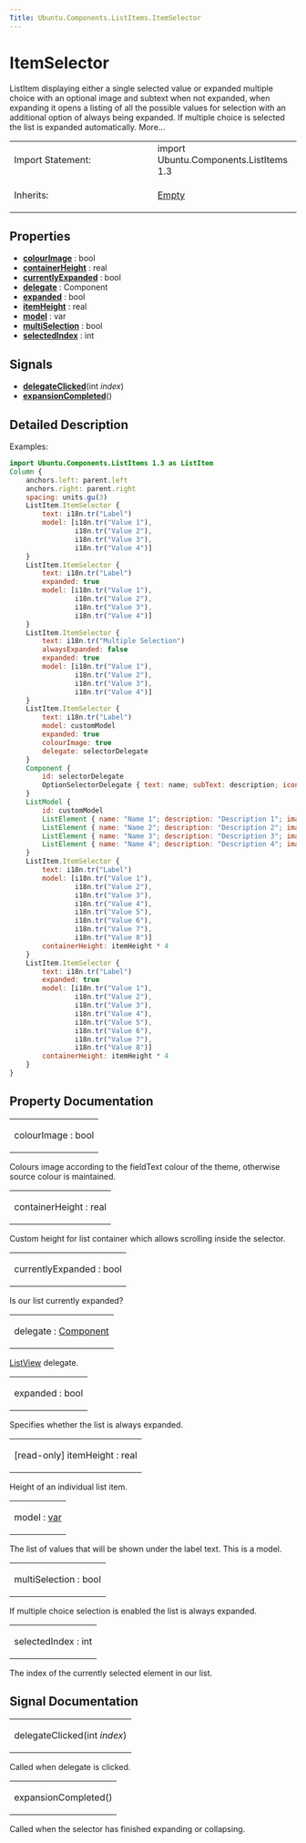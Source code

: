 ```yaml
---
Title: Ubuntu.Components.ListItems.ItemSelector
---
```

        
ItemSelector
============

<span class="subtitle"></span>
ListItem displaying either a single selected value or expanded multiple choice with an optional image and subtext when not expanded, when expanding it opens a listing of all the possible values for selection with an additional option of always being expanded. If multiple choice is selected the list is expanded automatically. More...

<table>
<colgroup>
<col width="50%" />
<col width="50%" />
</colgroup>
<tbody>
<tr class="odd">
<td>Import Statement:</td>
<td>import Ubuntu.Components.ListItems 1.3</td>
</tr>
<tr class="even">
<td>Inherits:</td>
<td><p><a href="Ubuntu.Components.ListItems.Empty.md">Empty</a></p></td>
</tr>
</tbody>
</table>

<span id="properties"></span>
Properties
----------

-   ****[colourImage](#colourImage-prop)**** : bool
-   ****[containerHeight](#containerHeight-prop)**** : real
-   ****[currentlyExpanded](#currentlyExpanded-prop)**** : bool
-   ****[delegate](#delegate-prop)**** : Component
-   ****[expanded](#expanded-prop)**** : bool
-   ****[itemHeight](#itemHeight-prop)**** : real
-   ****[model](#model-prop)**** : var
-   ****[multiSelection](#multiSelection-prop)**** : bool
-   ****[selectedIndex](#selectedIndex-prop)**** : int

<span id="signals"></span>
Signals
-------

-   ****[delegateClicked](#delegateClicked-signal)****(int *index*)
-   ****[expansionCompleted](#expansionCompleted-signal)****()

<span id="details"></span>
Detailed Description
--------------------

Examples:

``` qml
import Ubuntu.Components.ListItems 1.3 as ListItem
Column {
    anchors.left: parent.left
    anchors.right: parent.right
    spacing: units.gu(3)
    ListItem.ItemSelector {
        text: i18n.tr("Label")
        model: [i18n.tr("Value 1"),
                i18n.tr("Value 2"),
                i18n.tr("Value 3"),
                i18n.tr("Value 4")]
    }
    ListItem.ItemSelector {
        text: i18n.tr("Label")
        expanded: true
        model: [i18n.tr("Value 1"),
                i18n.tr("Value 2"),
                i18n.tr("Value 3"),
                i18n.tr("Value 4")]
    }
    ListItem.ItemSelector {
        text: i18n.tr("Multiple Selection")
        alwaysExpanded: false
        expanded: true
        model: [i18n.tr("Value 1"),
                i18n.tr("Value 2"),
                i18n.tr("Value 3"),
                i18n.tr("Value 4")]
    }
    ListItem.ItemSelector {
        text: i18n.tr("Label")
        model: customModel
        expanded: true
        colourImage: true
        delegate: selectorDelegate
    }
    Component {
        id: selectorDelegate
        OptionSelectorDelegate { text: name; subText: description; iconSource: image }
    }
    ListModel {
        id: customModel
        ListElement { name: "Name 1"; description: "Description 1"; image: "images.png" }
        ListElement { name: "Name 2"; description: "Description 2"; image: "images.png" }
        ListElement { name: "Name 3"; description: "Description 3"; image: "images.png" }
        ListElement { name: "Name 4"; description: "Description 4"; image: "images.png" }
    }
    ListItem.ItemSelector {
        text: i18n.tr("Label")
        model: [i18n.tr("Value 1"),
                i18n.tr("Value 2"),
                i18n.tr("Value 3"),
                i18n.tr("Value 4"),
                i18n.tr("Value 5"),
                i18n.tr("Value 6"),
                i18n.tr("Value 7"),
                i18n.tr("Value 8")]
        containerHeight: itemHeight * 4
    }
    ListItem.ItemSelector {
        text: i18n.tr("Label")
        expanded: true
        model: [i18n.tr("Value 1"),
                i18n.tr("Value 2"),
                i18n.tr("Value 3"),
                i18n.tr("Value 4"),
                i18n.tr("Value 5"),
                i18n.tr("Value 6"),
                i18n.tr("Value 7"),
                i18n.tr("Value 8")]
        containerHeight: itemHeight * 4
    }
}
```

Property Documentation
----------------------

<table>
<colgroup>
<col width="100%" />
</colgroup>
<tbody>
<tr class="odd">
<td><p><span id="colourImage-prop"></span><span class="name">colourImage</span> : <span class="type">bool</span></p></td>
</tr>
</tbody>
</table>

Colours image according to the fieldText colour of the theme, otherwise source colour is maintained.

<table>
<colgroup>
<col width="100%" />
</colgroup>
<tbody>
<tr class="odd">
<td><p><span id="containerHeight-prop"></span><span class="name">containerHeight</span> : <span class="type">real</span></p></td>
</tr>
</tbody>
</table>

Custom height for list container which allows scrolling inside the selector.

<table>
<colgroup>
<col width="100%" />
</colgroup>
<tbody>
<tr class="odd">
<td><p><span id="currentlyExpanded-prop"></span><span class="name">currentlyExpanded</span> : <span class="type">bool</span></p></td>
</tr>
</tbody>
</table>

Is our list currently expanded?

<table>
<colgroup>
<col width="100%" />
</colgroup>
<tbody>
<tr class="odd">
<td><p><span id="delegate-prop"></span><span class="name">delegate</span> : <span class="type"><a href="QtQml.Component.md">Component</a></span></p></td>
</tr>
</tbody>
</table>

[ListView](../QtQuick.ListView.md) delegate.

<table>
<colgroup>
<col width="100%" />
</colgroup>
<tbody>
<tr class="odd">
<td><p><span id="expanded-prop"></span><span class="name">expanded</span> : <span class="type">bool</span></p></td>
</tr>
</tbody>
</table>

Specifies whether the list is always expanded.

<table>
<colgroup>
<col width="100%" />
</colgroup>
<tbody>
<tr class="odd">
<td><p><span id="itemHeight-prop"></span><span class="qmlreadonly">[read-only] </span><span class="name">itemHeight</span> : <span class="type">real</span></p></td>
</tr>
</tbody>
</table>

Height of an individual list item.

<table>
<colgroup>
<col width="100%" />
</colgroup>
<tbody>
<tr class="odd">
<td><p><span id="model-prop"></span><span class="name">model</span> : <span class="type"><a href="http://doc.qt.io/qt-5/qml-var.html">var</a></span></p></td>
</tr>
</tbody>
</table>

The list of values that will be shown under the label text. This is a model.

<table>
<colgroup>
<col width="100%" />
</colgroup>
<tbody>
<tr class="odd">
<td><p><span id="multiSelection-prop"></span><span class="name">multiSelection</span> : <span class="type">bool</span></p></td>
</tr>
</tbody>
</table>

If multiple choice selection is enabled the list is always expanded.

<table>
<colgroup>
<col width="100%" />
</colgroup>
<tbody>
<tr class="odd">
<td><p><span id="selectedIndex-prop"></span><span class="name">selectedIndex</span> : <span class="type">int</span></p></td>
</tr>
</tbody>
</table>

The index of the currently selected element in our list.

Signal Documentation
--------------------

<table>
<colgroup>
<col width="100%" />
</colgroup>
<tbody>
<tr class="odd">
<td><p><span id="delegateClicked-signal"></span><span class="name">delegateClicked</span>(<span class="type">int</span> <em>index</em>)</p></td>
</tr>
</tbody>
</table>

Called when delegate is clicked.

<table>
<colgroup>
<col width="100%" />
</colgroup>
<tbody>
<tr class="odd">
<td><p><span id="expansionCompleted-signal"></span><span class="name">expansionCompleted</span>()</p></td>
</tr>
</tbody>
</table>

Called when the selector has finished expanding or collapsing.

